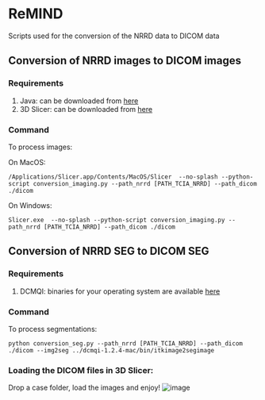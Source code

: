 # ReMIND
Scripts used for the conversion of the NRRD data to DICOM data



## Conversion of NRRD images to DICOM images

### Requirements
1. Java: can be downloaded from [here](https://www.oracle.com/java/technologies/downloads/)
2. 3D Slicer: can be downloaded from [here](https://download.slicer.org/)

### Command
To process images:

On MacOS:

```/Applications/Slicer.app/Contents/MacOS/Slicer  --no-splash --python-script conversion_imaging.py --path_nrrd [PATH_TCIA_NRRD] --path_dicom ./dicom ```

On Windows:

```Slicer.exe  --no-splash --python-script conversion_imaging.py --path_nrrd [PATH_TCIA_NRRD] --path_dicom ./dicom ```

## Conversion of NRRD SEG to DICOM SEG
### Requirements
1. DCMQI: binaries for your operating system are available [here](https://qiicr.gitbook.io/dcmqi-guide/opening/installation/binary_packages)

### Command
To process segmentations:

```python conversion_seg.py --path_nrrd [PATH_TCIA_NRRD] --path_dicom ./dicom --img2seg ../dcmqi-1.2.4-mac/bin/itkimage2segimage```



### Loading the DICOM files in 3D Slicer:
Drop a case folder, load the images and enjoy!
![image](https://github.com/ReubenDo/ReMIND/assets/17268715/8b057d4c-ab50-4884-b509-a615b7206c1c)

